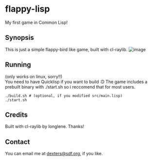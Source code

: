 # flappy-lisp
My first game in Common Lisp!

## Synopsis
This is just a simple flappy-bird like game, built with cl-raylib.
![image](https://user-images.githubusercontent.com/74569315/201936394-2e799dad-bde3-40eb-a594-8f23002cc429.png)

## Running
(only works on linux, sorry!!)\
You need to have Quicklisp if you want to build :D
The game includes a prebuilt binary with ./start.sh so i reccomend that for most users.
```
./build.sh # (optional, if you modified src/main.lisp)
./start.sh
```

## Credits
Built with cl-raylib by longlene. Thanks!

## Contact
You can email me at dexters@sdf.org, if you like.
